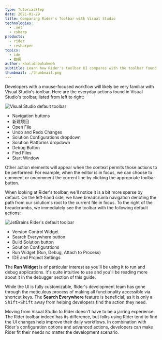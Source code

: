```yaml
---
type: TutorialStep
date: 2021-01-29
title: Comparing Rider's Toolbar with Visual Studio
technologies:
  - .net
  - csharp
products:
  - rider
  - resharper
topics:
  - ide
  - 数据
author: khalidabuhakmeh
subtitle: Learn how Rider's toolbar UI compares with the toolbar found in Visual Studio.
thumbnail: ./thumbnail.png
---
```


Developers with a mouse-focused workflow will likely be very familiar with Visual Studio's toolbar. Here are the everyday actions found in Visual Studio's toolbar, listed from left to right:

![Visual Studio default toolbar](./visual-studio-toolbar.png)

- Navigation buttons
- 新建项目
- Open File
- Undo and Redo Changes
- Solution Configurations dropdown
- Solution Platforms dropdown
- Debug Button
- Find Files
- Start Window

Other action elements will appear when the context permits those actions to be performed. For example, when the editor is in focus, we can choose to comment or uncomment the current line by clicking the appropriate toolbar button.

When looking at Rider's toolbar, we'll notice it is a bit more sparse by default. On the left-hand side, we have breadcrumb navigation denoting the path from our solution's root to the current file in focus. To the right of the breadcrumbs, we immediately see the toolbar with the following default actions:

![JetBrains Rider's default toolbar](./rider-default-toolbar.png)

- Version Control Widget
- Search Everywhere button
- Build Solution button
- Solution Configurations
- Run Widget (Run, Debug, Attach to Process)
- IDE and Project Settings

The **Run Widget** is of particular interest as you'll be using it to run and debug applications. It's quite intuitive to use and you'll be reading more about it in the debugger section of this guide.

While the UI is fully customizable, Rider's development team has gone through the meticulous process of making all functionality accessible via shortcut keys. The **Search Everywhere** feature is beneficial, as it is only a <kbd>Shift+Shift</kbd> away from helping developers find the action they need.

Moving from Visual Studio to Rider doesn't have to be a jarring experience. The Rider toolbar indeed has its difference, but folks using Rider tend to find the UI changes help improve their daily workflows. In combination with Rider's configuration options and advanced actions, developers can make Rider fit their needs no matter the development scenario. 
